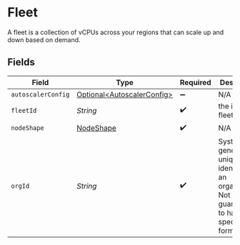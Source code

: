 # Fleet

A fleet is a collection of vCPUs across your regions that can scale up and down based on demand.


## Fields

| Field                                                                                             | Type                                                                                              | Required                                                                                          | Description                                                                                       | Example                                                                                           |
| ------------------------------------------------------------------------------------------------- | ------------------------------------------------------------------------------------------------- | ------------------------------------------------------------------------------------------------- | ------------------------------------------------------------------------------------------------- | ------------------------------------------------------------------------------------------------- |
| `autoscalerConfig`                                                                                | [Optional\<AutoscalerConfig>](../../models/shared/AutoscalerConfig.md)                            | :heavy_minus_sign:                                                                                | N/A                                                                                               |                                                                                                   |
| `fleetId`                                                                                         | *String*                                                                                          | :heavy_check_mark:                                                                                | the id of the fleet                                                                               |                                                                                                   |
| `nodeShape`                                                                                       | [NodeShape](../../models/shared/NodeShape.md)                                                     | :heavy_check_mark:                                                                                | N/A                                                                                               |                                                                                                   |
| `orgId`                                                                                           | *String*                                                                                          | :heavy_check_mark:                                                                                | System generated unique identifier for an organization. Not guaranteed to have a specific format. | org-6f706e83-0ec1-437a-9a46-7d4281eb2f39                                                          |